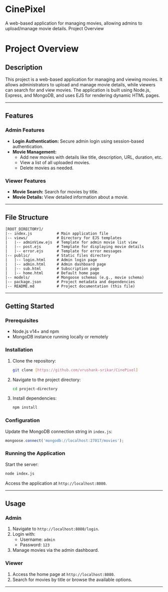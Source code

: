 # CinePixel
A web-based application for managing movies, allowing admins to upload/manage movie details.
Project Overview

# Project Overview

## Description
This project is a web-based application for managing and viewing movies. It allows administrators to upload and manage movie details, while viewers can search for and view movies. The application is built using Node.js, Express, and MongoDB, and uses EJS for rendering dynamic HTML pages.

---

## Features

### Admin Features
- **Login Authentication:** Secure admin login using session-based authentication.
- **Movie Management:**
  - Add new movies with details like title, description, URL, duration, etc.
  - View a list of all uploaded movies.
  - Delete movies as needed.

### Viewer Features
- **Movie Search:** Search for movies by title.
- **Movie Details:** View detailed information about a movie.

---

## File Structure

```
[ROOT_DIRECTORY]/
|-- index.js           # Main application file
|-- views/             # Directory for EJS templates
|   |-- adminView.ejs  # Template for admin movie list view
|   |-- post.ejs       # Template for displaying movie details
|   |-- error.ejs      # Template for error messages
|-- public/            # Static files directory
|   |-- login.html     # Admin login page
|   |-- admin.html     # Admin dashboard page
|   |-- sub.html       # Subscription page
|   |-- home.html      # Default home page
|-- models/            # Mongoose schemas (e.g., movie schema)
|-- package.json       # Project metadata and dependencies
|-- README.md          # Project documentation (this file)
```

---

## Getting Started

### Prerequisites
- Node.js v14+ and npm
- MongoDB instance running locally or remotely

### Installation
1. Clone the repository:
   ```bash
   git clone [https://github.com/vrushank-srikar/CinePixel]
   ```
2. Navigate to the project directory:
   ```bash
   cd project-directory
   ```
3. Install dependencies:
   ```bash
   npm install
   ```

### Configuration
Update the MongoDB connection string in `index.js`:
```javascript
mongoose.connect('mongodb://localhost:27017/movies');
```

### Running the Application
Start the server:
```bash
node index.js
```
Access the application at `http://localhost:8080`.

---

## Usage

### Admin
1. Navigate to `http://localhost:8080/login`.
2. Login with:
   - Username: `admin`
   - Password: `123`
3. Manage movies via the admin dashboard.

### Viewer
1. Access the home page at `http://localhost:8080`.
2. Search for movies by title or browse the available options.

---

